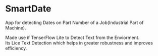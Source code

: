 # SmartDate


App for detecting Dates on Part Number of a Job(Industrial Part of Machine).

Made use if TenserFlow Lite to Detect Text from the Enviorment.\
Its Lice Text Detection which helps in greater robustness and improves efficiency.

